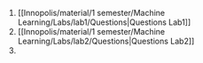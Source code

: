 1. [[Innopolis/material/1 semester/Machine Learning/Labs/lab1/Questions|Questions Lab1]]
2. [[Innopolis/material/1 semester/Machine Learning/Labs/lab2/Questions|Questions Lab2]]
3. 
